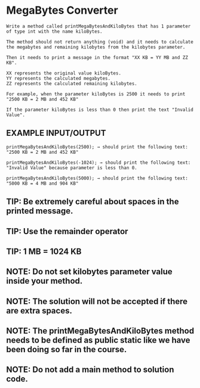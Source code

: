 # MegaBytes Converter

    Write a method called printMegaBytesAndKiloBytes that has 1 parameter of type int with the name kiloBytes.

    The method should not return anything (void) and it needs to calculate the megabytes and remaining kilobytes from the kilobytes parameter.

    Then it needs to print a message in the format "XX KB = YY MB and ZZ KB".

    XX represents the original value kiloBytes.
    YY represents the calculated megabytes.
    ZZ represents the calculated remaining kilobytes.

    For example, when the parameter kiloBytes is 2500 it needs to print "2500 KB = 2 MB and 452 KB"

    If the parameter kiloBytes is less than 0 then print the text "Invalid Value".

## EXAMPLE INPUT/OUTPUT

    printMegaBytesAndKiloBytes(2500); → should print the following text: "2500 KB = 2 MB and 452 KB"

    printMegaBytesAndKiloBytes(-1024); → should print the following text: "Invalid Value" because parameter is less than 0.

    printMegaBytesAndKiloBytes(5000); → should print the following text: "5000 KB = 4 MB and 904 KB"

## TIP: Be extremely careful about spaces in the printed message.

## TIP: Use the remainder operator

## TIP: 1 MB = 1024 KB

## NOTE: Do not set kilobytes parameter value inside your method.

## NOTE: The solution will not be accepted if there are extra spaces.

## NOTE: The printMegaBytesAndKiloBytes method needs to be defined as public static ​like we have been doing so far in the course.

## NOTE: Do not add a main method to solution code.
